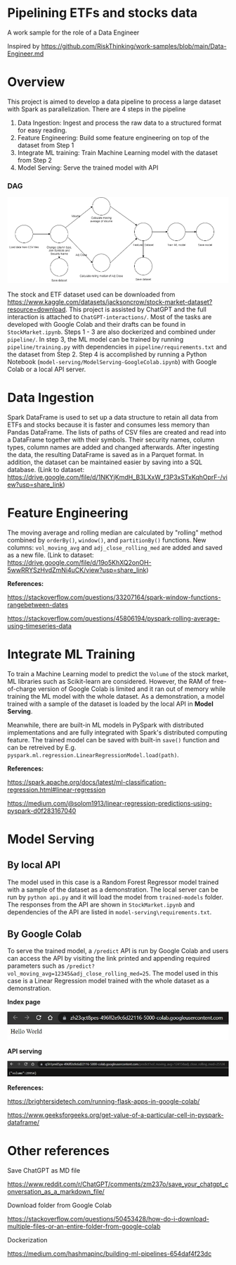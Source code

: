 # Pipelining ETFs and stocks data
A work sample for the role of a Data Engineer

Inspired by https://github.com/RiskThinking/work-samples/blob/main/Data-Engineer.md

# Overview
This project is aimed to develop a data pipeline to process a large dataset with Spark as parallelization. There are 4 steps in the pipeline 
1. Data Ingestion: Ingest and process the raw data to a structured format for easy reading.
2. Feature Engineering: Build some feature engineering on top of the dataset from Step 1
3. Integrate ML training: Train Machine Learning model with the dataset from Step 2
4. Model Serving: Serve the trained model with API

### DAG
![DAG](/pictures/DAG.png)

The stock and ETF dataset used can be downloaded from https://www.kaggle.com/datasets/jacksoncrow/stock-market-dataset?resource=download. This project is assisted by ChatGPT and the full interaction is attached to `ChatGPT-interactions/`. Most of the tasks are developed with Google Colab and their drafts can be found in `StockMarket.ipynb`. Steps 1 - 3 are also dockerized and combined under `pipeline/`. In step 3, the ML model can be trained by running `pipeline/training.py` with dependencies in `pipeline/requirements.txt` and the dataset from Step 2. Step 4 is accomplished by running a Python Notebook (`model-serving/ModelServing-GoogleColab.ipynb`) with Google Colab or a local API server.

# Data Ingestion
Spark DataFrame is used to set up a data structure to retain all data from ETFs and stocks because it is faster and consumes less memory than Pandas DataFrame. The lists of paths of CSV files are created and read into a DataFrame together with their symbols. Their security names, column types, column names are added and changed afterwards. After ingesting the data, the resulting DataFrame is saved as in a Parquet format. In addition, the dataset can be maintained easier by saving into a SQL database. (Link to dataset: https://drive.google.com/file/d/1NKYjKmdH_B3LXxW_f3P3xSTxKqhOprF-/view?usp=share_link)

# Feature Engineering
The moving average and rolling median are calculated by "rolling" method combined by `orderBy()`, `window()`, and `partitionBy()` functions. New columns: `vol_moving_avg` and `adj_close_rolling_med` are added and saved as a new file. (Link to dataset: https://drive.google.com/file/d/19o5KhXQ2onOH-5wwRRYSzHvdZmNi4uCK/view?usp=share_link)

**References:**

https://stackoverflow.com/questions/33207164/spark-window-functions-rangebetween-dates

https://stackoverflow.com/questions/45806194/pyspark-rolling-average-using-timeseries-data

# Integrate ML Training
To train a Machine Learning model to predict the `Volume` of the stock market, ML libraries such as Scikit-learn are considered. However, the RAM of free-of-charge version of Google Colab is limited and it ran out of memory while training the ML model with the whole dataset. As a demonstration, a model trained with a sample of the dataset is loaded by the local API in **Model Serving**.

Meanwhile, there are built-in ML models in PySpark with distributed implementations and are fully integrated with Spark's distributed computing feature. The trained model can be saved with built-in `save()` function and can be retreived by E.g. `pyspark.ml.regression.LinearRegressionModel.load(path)`.


**References:**

https://spark.apache.org/docs/latest/ml-classification-regression.html#linear-regression

https://medium.com/@solom1913/linear-regression-predictions-using-pyspark-d0f283167040

# Model Serving

## By local API
The model used in this case is a Random Forest Regressor model trained with a sample of the dataset as a demonstration. The local server can be run by `python api.py` and it will load the model from `trained-models` folder. The responses from the API are shown in `StockMarket.ipynb` and dependencies of the API are listed in `model-serving\requirements.txt`.


## By Google Colab
To serve the trained model, a `/predict` API is run by Google Colab and users can access the API by visiting the link printed and appending required parameters such as `/predict?vol_moving_avg=12345&adj_close_rolling_med=25`. The model used in this case is a Linear Regression model trained with the whole dataset as a demonstration.

**Index page**

![Hello World](/pictures/model-serving-1.jpg)

**API serving**

![/predict](/pictures/model-serving-2.jpg)


**References:**

https://brightersidetech.com/running-flask-apps-in-google-colab/

https://www.geeksforgeeks.org/get-value-of-a-particular-cell-in-pyspark-dataframe/


# Other references

Save ChatGPT as MD file

https://www.reddit.com/r/ChatGPT/comments/zm237o/save_your_chatgpt_conversation_as_a_markdown_file/

Download folder from Google Colab

https://stackoverflow.com/questions/50453428/how-do-i-download-multiple-files-or-an-entire-folder-from-google-colab

Dockerization

https://medium.com/hashmapinc/building-ml-pipelines-654daf4f23dc


